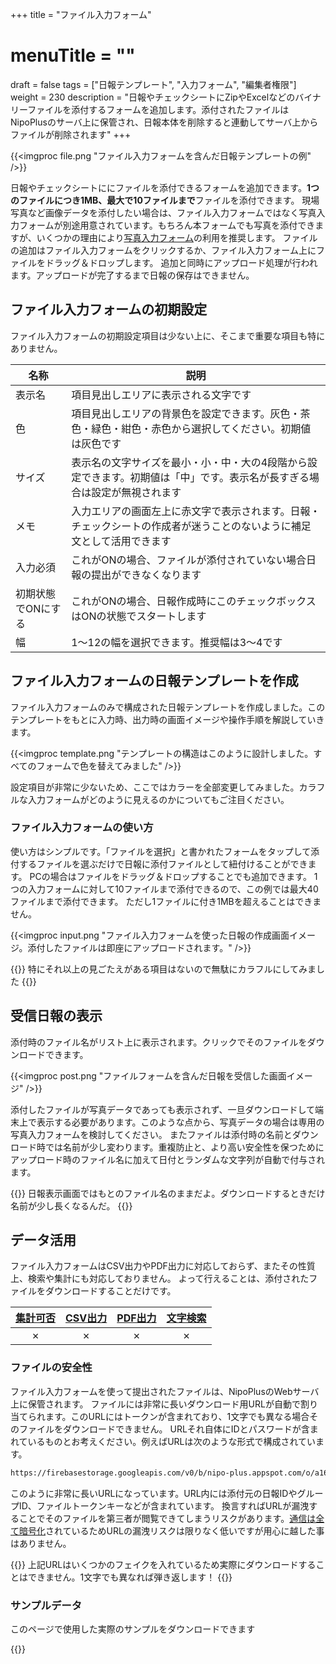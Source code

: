 +++
title = "ファイル入力フォーム"
# menuTitle = ""
draft = false
tags = ["日報テンプレート", "入力フォーム", "編集者権限"]
weight = 230
description = "日報やチェックシートにZipやExcelなどのバイナリーファイルを添付するフォームを追加します。添付されたファイルはNipoPlusのサーバ上に保管され、日報本体を削除すると連動してサーバ上からファイルが削除されます"
+++

{{<imgproc file.png "ファイル入力フォームを含んだ日報テンプレートの例" />}}

日報やチェックシートににファイルを添付できるフォームを追加できます。**1つのファイルにつき1MB、最大で10ファイルまで**ファイルを添付できます。
現場写真など画像データを添付したい場合は、ファイル入力フォームではなく写真入力フォームが別途用意されています。もちろん本フォームでも写真を添付できますが、いくつかの理由により[写真入力フォーム](/org/groupsetting/template/picture/)の利用を推奨します。
ファイルの追加はファイル入力フォームをクリックするか、ファイル入力フォーム上にファイルをドラッグ＆ドロップします。
追加と同時にアップロード処理が行われます。アップロードが完了するまで日報の保存はできません。

## ファイル入力フォームの初期設定

ファイル入力フォームの初期設定項目は少ない上に、そこまで重要な項目も特にありません。

|名称|説明|
|---|---|
|表示名|項目見出しエリアに表示される文字です|
|色|項目見出しエリアの背景色を設定できます。灰色・茶色・緑色・紺色・赤色から選択してください。初期値は灰色です|
|サイズ|表示名の文字サイズを最小・小・中・大の4段階から設定できます。初期値は「中」です。表示名が長すぎる場合は設定が無視されます|
|メモ|入力エリアの画面左上に赤文字で表示されます。日報・チェックシートの作成者が迷うことのないように補足文として活用できます|
|入力必須|これがONの場合、ファイルが添付されていない場合日報の提出ができなくなります|
|初期状態でONにする|これがONの場合、日報作成時にこのチェックボックスはONの状態でスタートします|
|幅|1〜12の幅を選択できます。推奨幅は3〜4です|

## ファイル入力フォームの日報テンプレートを作成

ファイル入力フォームのみで構成された日報テンプレートを作成しました。このテンプレートをもとに入力時、出力時の画面イメージや操作手順を解説していきます。

{{<imgproc template.png "テンプレートの構造はこのように設計しました。すべてのフォームで色を替えてみました" />}}

設定項目が非常に少ないため、ここではカラーを全部変更してみました。カラフルな入力フォームがどのように見えるのかについてもご注目ください。

### ファイル入力フォームの使い方

使い方はシンプルです。「ファイルを選択」と書かれたフォームをタップして添付するファイルを選ぶだけで日報に添付ファイルとして紐付けることができます。
PCの場合はファイルをドラッグ＆ドロップすることでも追加できます。
1つの入力フォームに対して10ファイルまで添付できるので、この例では最大40ファイルまで添付できます。
ただし1ファイルに付き1MBを超えることはできません。

{{<imgproc input.png "ファイル入力フォームを使った日報の作成画面イメージ。添付したファイルは即座にアップロードされます。" />}}

{{<alice pos="right" icon="default">}}
特にそれ以上の見ごたえがある項目はないので無駄にカラフルにしてみました
{{</alice>}}

## 受信日報の表示

添付時のファイル名がリスト上に表示されます。クリックでそのファイルをダウンロードできます。

{{<imgproc post.png "ファイルフォームを含んだ日報を受信した画面イメージ" />}}

添付したファイルが写真データであっても表示されず、一旦ダウンロードして端末上で表示する必要があります。このような点から、写真データの場合は専用の写真入力フォームを検討してください。
またファイルは添付時の名前とダウンロード時では名前が少し変わります。重複防止と、より高い安全性を保つためにアップロード時のファイル名に加えて日付とランダムな文字列が自動で付与されます。

{{<alice pos="right" icon="shield">}}
日報表示画面ではもとのファイル名のままだよ。ダウンロードするときだけ名前が少し長くなるんだ。
{{</alice>}}

## データ活用

ファイル入力フォームはCSV出力やPDF出力に対応しておらず、またその性質上、検索や集計にも対応しておりません。
よって行えることは、添付されたファイルをダウンロードすることだけです。

|[集計可否](/report/totalling/form/)|[CSV出力](/report/totalling/csv/)|[PDF出力](/report/read/pdf/)|[文字検索](/report/read/list/)|
|:---:|:---:|:---:|:---:|
|✗|✗|✗|✗|

### ファイルの安全性

ファイル入力フォームを使って提出されたファイルは、NipoPlusのWebサーバ上に保管されます。
ファイルには非常に長いダウンロード用URLが自動で割り当てられます。このURLにはトークンが含まれており、1文字でも異なる場合そのファイルをダウンロードできません。
URLそれ自体にIDとパスワードが含まれているものとお考えください。例えばURLは次のような形式で構成されています。

```sh
https://firebasestorage.googleapis.com/v0/b/nipo-plus.appspot.com/o/a16h8Q74slMYzLlsHlCg%2Fnipodefaultgroup%2FAEUfmePA4eTHGPCleVQJ%2F20220510164077Vzm_28CE19C9-B5F3-4E22-A873-2DXDE010EX6A.jpg?alt=media&token=9a6c1908-ea48-zc0e-b858-fd42870b014f9
```

このように非常に長いURLになっています。URL内には添付元の日報IDやグループID、ファイルトークンキーなどが含まれています。
換言すればURLが漏洩することでそのファイルを第三者が閲覧できてしまうリスクがあります。[通信は全て暗号化](/system/security/)されているためURLの漏洩リスクは限りなく低いですが用心に越した事はありません。

{{<alice pos="right" icon="shield">}}
上記URLはいくつかのフェイクを入れているため実際にダウンロードすることはできません。1文字でも異なれば弾き返します！
{{</alice>}}

### サンプルデータ

このページで使用した実際のサンプルをダウンロードできます

{{<attachments style="orange" />}}
